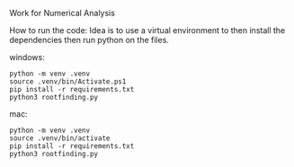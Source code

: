 Work for Numerical Analysis

How to run the code:
Idea is to use a virtual environment to then install the dependencies then run python on the files.

windows: 
```
python -m venv .venv
source .venv/bin/Activate.ps1
pip install -r requirements.txt
python3 rootfinding.py 
```

mac:
```
python -m venv .venv
source .venv/bin/activate
pip install -r requirements.txt
python3 rootfinding.py
```